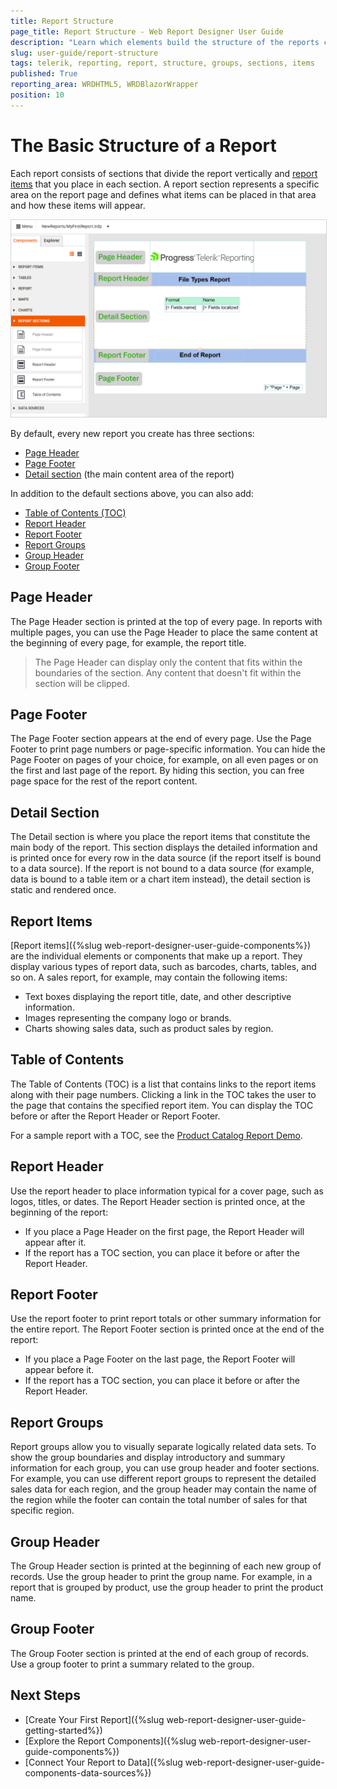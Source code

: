 ```yaml
---
title: Report Structure
page_title: Report Structure - Web Report Designer User Guide
description: "Learn which elements build the structure of the reports created in the Telerik Web Report Designer and use these report elements to convey information effectively."
slug: user-guide/report-structure
tags: telerik, reporting, report, structure, groups, sections, items
published: True
reporting_area: WRDHTML5, WRDBlazorWrapper
position: 10
---
```


<style>
img[alt$="><"] {
  border: 1px solid lightgrey;
}

</style>

# The Basic Structure of a Report

Each report consists of sections that divide the report vertically and [report items](#report-items) that you place in each section. A report section represents a specific area on the report page and defines what items can be placed in that area and how these items will appear.

![Report Sections - Web Report Designer User Guide - Telerik Reporting ><](./images/wrd-report-sections-callouts.png)

By default, every new report you create has three sections:

* [Page Header](#page-header)
* [Page Footer](#page-footer)
* [Detail section](#detail-section) (the main content area of the report)

In addition to the default sections above, you can also add:

* [Table of Contents (TOC)](#table-of-contents)
* [Report Header](#report-header)
* [Report Footer](#report-footer)
* [Report Groups](#report-groups)
* [Group Header](#group-header)
* [Group Footer](#group-footer)

## Page Header

The Page Header section is printed at the top of every page. In reports with multiple pages, you can use the Page Header to place the same content at the beginning of every page, for example, the report title.

>The Page Header can display only the content that fits within the boundaries of the section. Any content that doesn't fit within the section will be clipped.

## Page Footer

The Page Footer section appears at the end of every page. Use the Page Footer to print page numbers or page-specific information. You can hide the Page Footer on pages of your choice, for example, on all even pages or on the first and last page of the report. By hiding this section, you can free page space for the rest of the report content.

## Detail Section

The Detail section is where you place the report items that constitute the main body of the report. This section displays the detailed information and is printed once for every row in the data source (if the report itself is bound to a data source). If the report is not bound to a data source (for example, data is bound to a table item or a chart item instead), the detail section is static and rendered once.

## Report Items

[Report items]({%slug web-report-designer-user-guide-components%}) are the individual elements or components that make up a report. They display various types of report data, such as barcodes, charts, tables, and so on. A sales report, for example, may contain the following items:

* Text boxes displaying the report title, date, and other descriptive information.
* Images representing the company logo or brands.
* Charts showing sales data, such as product sales by region.

## Table of Contents

The Table of Contents (TOC) is a list that contains links to the report items along with their page numbers. Clicking a link in the TOC takes the user to the page that contains the specified report item. You can display the TOC before or after the Report Header or Report Footer.

For a sample report with a TOC, see the [Product Catalog Report Demo](https://demos.telerik.com/reporting/product-catalog).

## Report Header

Use the report header to place information typical for a cover page, such as logos, titles, or dates. The Report Header section is printed once, at the beginning of the report:

* If you place a Page Header on the first page, the Report Header will appear after it.
* If the report has a TOC section, you can place it before or after the Report Header.

## Report Footer

Use the report footer to print report totals or other summary information for the entire report. The Report Footer section is printed once at the end of the report:

* If you place a Page Footer on the last page, the Report Footer will appear before it.
* If the report has a TOC section, you can place it before or after the Report Header.

## Report Groups

Report groups allow you to visually separate logically related data sets. To show the group boundaries and display introductory and summary information for each group, you can use group header and footer sections. For example, you can use different report groups to represent the detailed sales data for each region, and the group header may contain the name of the region while the footer can contain the total number of sales for that specific region.

## Group Header

The Group Header section is printed at the beginning of each new group of records. Use the group header to print the group name. For example, in a report that is grouped by product, use the group header to print the product name.

## Group Footer

The Group Footer section is printed at the end of each group of records. Use a group footer to print a summary related to the group.

## Next Steps

* [Create Your First Report]({%slug web-report-designer-user-guide-getting-started%})
* [Explore the Report Components]({%slug web-report-designer-user-guide-components%})
* [Connect Your Report to Data]({%slug web-report-designer-user-guide-components-data-sources%})

